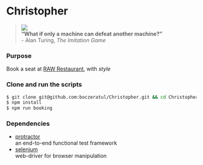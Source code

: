 # Christopher

> ![](http://i.guim.co.uk/static/w-620/h--/q-95/sys-images/Guardian/Pix/pictures/2014/11/18/1416312708018/2a7ceb88-1896-4034-98d6-ca013d3aa6cd-620x372.jpeg)  
> **“What if only a machine can defeat another machine?”**  
> \- Alan Turing, _The Imitation Game_

### Purpose
Book a seat at [RAW Restaurant](http://www.raw.com.tw/indexContent.aspx?Language=ch#5thPage), with *style*

### Clone and run the scripts
```bash
$ git clone git@github.com:boczeratul/Christopher.git && cd Christopher
$ npm install
$ npm run booking
```

### Dependencies
- [protractor](http://angular.github.io/protractor/#/)  
an end-to-end functional test framework
- [selenium](http://docs.seleniumhq.org/)  
web-driver for browser manipulation
